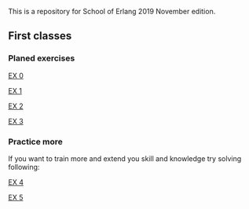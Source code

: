 This is a repository for School of Erlang 2019 November edition.

## First classes

### Planed exercises

[EX 0](FirstClasses/CompileModule/README.md)

[EX 1](FirstClasses/sum_three/README.md)

[EX 2](FirstClasses/average/README.md)

[EX 3](FirstClasses/fizzbuzz/README.md)

### Practice more

If you want to train more and extend you skill and knowledge try solving following:

[EX 4](FirstClasses/multiples/README.md)

[EX 5](FirstClasses/multiples/README.md)

